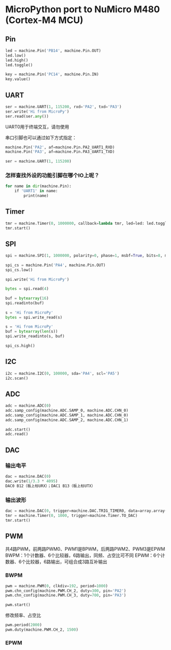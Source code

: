 MicroPython port to NuMicro M480 (Cortex-M4 MCU)
================================================


## Pin
``` python
led = machine.Pin('PB14', machine.Pin.OUT)
led.low()
led.high()
led.toggle()
​
key = machine.Pin('PC14', machine.Pin.IN)
key.value()
```


## UART
``` python
ser = machine.UART(1, 115200, rxd='PA2', txd='PA3')
ser.write('Hi from MicroPy')
ser.read(ser.any())
```
UART0用于终端交互，请勿使用

串口引脚也可以通过如下方式指定：
``` python
machine.Pin('PA2', af=machine.Pin.PA2_UART1_RXD)
machine.Pin('PA3', af=machine.Pin.PA3_UART1_TXD)
​
ser = machine.UART(1, 115200)
```

### 怎样查找外设的功能引脚在哪个IO上呢？
``` python
for name in dir(machine.Pin):
    if 'UART1' in name:
        print(name)
```


## Timer
``` python
tmr = machine.Timer(0, 1000000, callback=lambda tmr, led=led: led.toggle())
tmr.start()
```


## SPI
``` python
spi = machine.SPI(1, 1000000, polarity=0, phase=1, msbf=True, bits=8, mosi='PB4', miso='PB5', clk='PB3')
​
spi_cs = machine.Pin('PA4', machine.Pin.OUT)
spi_cs.low()
​
spi.write('Hi from MicroPy')
​
bytes = spi.read(4)
    
buf = bytearray(16)
spi.readinto(buf)
​
s = 'Hi from MicroPy'
bytes = spi.write_read(s)
​
s = 'Hi from MicroPy'
buf = bytearray(len(s))
spi.write_readinto(s, buf)
​
spi_cs.high()
```


## I2C
``` python
i2c = machine.I2C(0, 100000, sda='PA4', scl='PA5')
i2c.scan()
```


## ADC
``` python
adc = machine.ADC(0)
adc.samp_config(machine.ADC.SAMP_0, machine.ADC.CHN_0)
adc.samp_config(machine.ADC.SAMP_1, machine.ADC.CHN_0)
adc.samp_config(machine.ADC.SAMP_2, machine.ADC.CHN_1)
​
adc.start()
adc.read()
```

## DAC
### 输出电平
``` python
dac = machine.DAC(0)
dac.write(1/3.3 * 4095)
DAC0 B12（板上标URX）；DAC1 B13（板上标UTX）
```

### 输出波形
``` python
dac = machine.DAC(0, trigger=machine.DAC.TRIG_TIMER0, data=array.array('H', [1000, 2000, 3000, 2000, 1000]))
tmr = machine.Timer(0, 1000, trigger=machine.Timer.TO_DAC)
tmr.start()
```


## PWM
共4路PWM，前两路PWM0、PWM1是BPWM，后两路PWM2、PWM3是EPWM
BWPM：1个计数器、6个比较器，6路输出，同频、占空比可不同
EPWM：6个计数器、6个比较器，6路输出，可组合成3路互补输出

### BWPM
``` python
pwm = machine.PWM(0, clkdiv=192, period=1000)
pwm.chn_config(machine.PWM.CH_2, duty=300, pin='PA2')
pwm.chn_config(machine.PWM.CH_3, duty=700, pin='PA3')
​
pwm.start()
```

修改频率、占空比
``` python
pwm.period(2000)
pwm.duty(machine.PWM.CH_2, 1500)
```

### EPWM

